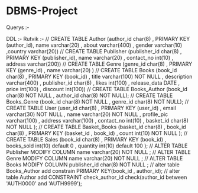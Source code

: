 # DBMS-Project

Querys :-

DDL :-
  Rutvik :-
// CREATE TABLE Author (author_id char(8) , PRIMARY KEY (author_id), name varchar(20) , about varchar(400) , gender varchar(10) ,country varchar(20))
// CREATE TABLE Publisher (publisher_id char(8) , PRIMARY KEY (publisher_id), name varchar(20) , contact_no int(10) , address varchar(200))
// CREATE TABLE Genre (genre_id char(8) , PRIMARY KEY (genre_id) , name varchar(20) )
// CREATE TABLE Books (book_id char(8) , PRIMARY KEY (book_id) , title varchar(100) NOT NULL , description varchar(400) , publisher_id char(8) , likes int(100) , release_data DATE , price int(100) , discount int(100))
// CREATE TABLE Books_Author (book_id char(8) NOT NULL , author_id char(8) NOT NULL);
// CREATE TABLE Books_Genre (book_id char(8) NOT NULL , genre_id char(8) NOT NULL);
// CREATE TABLE User (user_id char(8) , PRIMARY KEY (user_id) , email varchar(30) NOT NULL , name varchar(20) NOT NULL , profile_pic varchar(100) , address varchar(100) , contact_no int(10) , basket_id char(8) NOT NULL );
// CREATE TABLE Basket_Books (basket_id char(8) , book_id char(8) , PRIMARY KEY (basket_id , book_id) , count int(10) NOT NULL );
// CREATE TABLE Sales (book_id char(8) , PRIMARY KEY (book_id) , books_sold int(10) default 0 , quantity int(10) default 100 );
// ALTER TABLE Publisher MODIFY COLUMN name varchar(20) NOT NULL ;
// ALTER TABLE Genre MODIFY COLUMN name varchar(20) NOT NULL ;
// ALTER TABLE Books MODIFY COLUMN publisher_id char(8) NOT NULL ;
// alter table Books_Author add constrain PRIMARY KEY(book_id , author_id);
// alter table Author add CONSTRAINT check_author_id check(author_id between 'AUTH0000' and 'AUTH9999');
